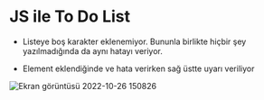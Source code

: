 # JS ile To Do List
 
* Listeye boş karakter eklenemiyor. Bununla birlikte hiçbir şey yazılmadığında da aynı hatayı veriyor.

* Element eklendiğinde ve hata verirken sağ üstte uyarı veriliyor

![Ekran görüntüsü 2022-10-26 150826](https://user-images.githubusercontent.com/93881127/198023556-49a7a362-54df-4d62-8adb-28f1ff6fe40c.png)
